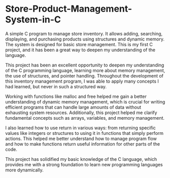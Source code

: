 # Store-Product-Management-System-in-C
A simple C program to manage store inventory. It allows adding, searching, displaying, and purchasing products using structures and dynamic memory. The system is designed for basic store management. This is my first C project, and it has been a great way to deepen my understanding of the language.

This project has been an excellent opportunity to deepen my understanding of the C programming language, learning more about memory management, the use of structures, and pointer handling. Throughout the development of this inventory management program, I was able to apply many concepts I had learned, but never in such a structured way.

Working with functions like malloc and free helped me gain a better understanding of dynamic memory management, which is crucial for writing efficient programs that can handle large amounts of data without exhausting system resources. Additionally, this project helped me clarify fundamental concepts such as arrays, variables, and memory management.

I also learned how to use return in various ways: from returning specific values like integers or structures to using it in functions that simply perform actions. This helped me better understand how to manage program flow and how to make functions return useful information for other parts of the code.

This project has solidified my basic knowledge of the C language, which provides me with a strong foundation to learn new programming languages more dynamically.
